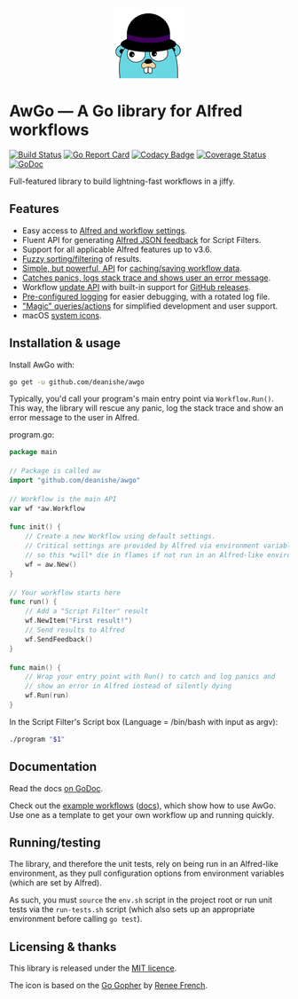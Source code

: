 
<div align="center">
    <img src="./Icon.png" alt="AwGo Logo" title="AwGo Logo">
</div>

AwGo — A Go library for Alfred workflows
========================================

[![Build Status][travis-icon]][travis-link]
[![Go Report Card][goreport-icon]][goreport-link]
[![Codacy Badge][codacy-icon]][codacy-link]
[![Coverage Status][coveralls-icon]][coveralls-link]
[![GoDoc][godoc-icon]][godoc-link]

Full-featured library to build lightning-fast workflows in a jiffy.

Features
--------

- Easy access to [Alfred and workflow settings][config].
- Fluent API for generating [Alfred JSON feedback][feedback] for Script Filters.
- Support for all applicable Alfred features up to v3.6.
- [Fuzzy sorting/filtering][fuzzy] of results.
- [Simple, but powerful, API][cache-api] for [caching/saving workflow data][cache].
- [Catches panics, logs stack trace and shows user an error message][run].
- Workflow [update API][update] with built-in support for [GitHub releases][update-github].
- [Pre-configured logging][logging] for easier debugging, with a rotated log file.
- ["Magic" queries/actions][magic] for simplified development and user support.
- macOS [system icons][icons].


Installation & usage
--------------------

Install AwGo with:

```sh
go get -u github.com/deanishe/awgo
```

Typically, you'd call your program's main entry point via `Workflow.Run()`.
This way, the library will rescue any panic, log the stack trace and show
an error message to the user in Alfred.

program.go:

```go
package main

// Package is called aw
import "github.com/deanishe/awgo"

// Workflow is the main API
var wf *aw.Workflow

func init() {
    // Create a new Workflow using default settings.
    // Critical settings are provided by Alfred via environment variables,
    // so this *will* die in flames if not run in an Alfred-like environment.
    wf = aw.New()
}

// Your workflow starts here
func run() {
    // Add a "Script Filter" result
    wf.NewItem("First result!")
    // Send results to Alfred
    wf.SendFeedback()
}

func main() {
    // Wrap your entry point with Run() to catch and log panics and
    // show an error in Alfred instead of silently dying
    wf.Run(run)
}
```

In the Script Filter's Script box (Language = /bin/bash with input as
argv):

```sh
./program "$1"
```


Documentation
-------------

Read the docs [on GoDoc][godoc].

Check out the [example workflows][examples-code] ([docs][examples-docs]), which
show how to use AwGo. Use one as a template to get your own workflow up and
running quickly.


Running/testing
---------------

The library, and therefore the unit tests, rely on being run in an Alfred-like
environment, as they pull configuration options from environment variables
(which are set by Alfred).

As such, you must `source` the `env.sh` script in the project root or run unit
tests via the `run-tests.sh` script (which also sets up an appropriate
environment before calling `go test`).


Licensing & thanks
------------------

This library is released under the [MIT licence][licence].

The icon is based on the [Go Gopher][gopher] by [Renee French][renee].


[alfred]: https://www.alfredapp.com/
[licence]: ./LICENCE
[godoc]: https://godoc.org/github.com/deanishe/awgo
[gopher]: https://blog.golang.org/gopher
[renee]: http://reneefrench.blogspot.com
[config]: https://godoc.org/github.com/deanishe/awgo#Config
[feedback]: https://godoc.org/github.com/deanishe/awgo#Feedback.NewItem
[fuzzy]: https://godoc.org/github.com/deanishe/awgo/fuzzy
[cache]: https://godoc.org/github.com/deanishe/awgo#hdr-Saving_and_caching_data
[cache-api]: https://godoc.org/github.com/deanishe/awgo#Cache
[run]: https://godoc.org/github.com/deanishe/awgo#Run
[update]: https://godoc.org/github.com/deanishe/awgo/update
[update-github]: https://godoc.org/github.com/deanishe/awgo/update#GitHub
[logging]: https://godoc.org/github.com/deanishe/awgo#hdr-Logging
[magic]: https://godoc.org/github.com/deanishe/awgo#MagicAction
[icons]: https://godoc.org/github.com/deanishe/awgo#Icon
[examples-code]: https://github.com/deanishe/awgo/tree/master/_examples
[examples-docs]: https://godoc.org/github.com/deanishe/awgo/_examples
[travis-link]: https://travis-ci.org/deanishe/awgo
[travis-icon]: https://travis-ci.org/deanishe/awgo.svg?branch=master
[goreport-link]: https://goreportcard.com/report/github.com/deanishe/awgo
[goreport-icon]: https://goreportcard.com/badge/github.com/deanishe/awgo
[codacy-icon]: https://api.codacy.com/project/badge/Grade/e785f7b0e830468da6fa2856d62e59ab
[codacy-link]: https://www.codacy.com/app/deanishe/awgo?utm_source=github.com&amp;utm_medium=referral&amp;utm_content=deanishe/awgo&amp;utm_campaign=Badge_Grade
[coveralls-icon]: https://coveralls.io/repos/github/deanishe/awgo/badge.svg?branch=master
[coveralls-link]: https://coveralls.io/github/deanishe/awgo?branch=master
[godoc-icon]: https://godoc.org/github.com/deanishe/awgo?status.svg
[godoc-link]: https://godoc.org/github.com/deanishe/awgo
